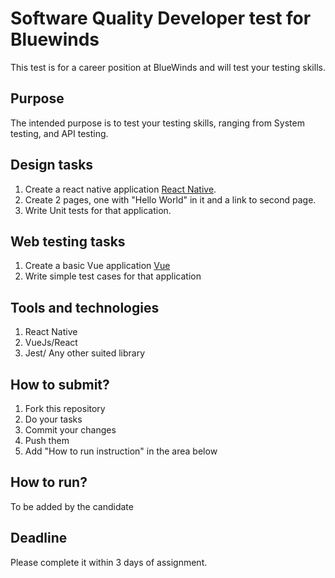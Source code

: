 # Software Quality Developer test for Bluewinds

This test is for a career position at BlueWinds and will test your testing skills.

## Purpose
The intended purpose is to test your testing skills, ranging from System testing, and API testing.


## Design tasks

1. Create a react native application [React Native](https://reactnative.dev/).
2. Create 2 pages, one with "Hello World" in it and a link to second page. 
3. Write Unit tests for that application. 

## Web testing tasks

1. Create a basic Vue application [Vue](https://vuejs.org/)
2. Write simple test cases for that application

## Tools and technologies

1. React Native
2. VueJs/React 
3. Jest/ Any other suited library

## How to submit?
1. Fork this repository
2. Do your tasks
3. Commit your changes
4. Push them
5. Add "How to run instruction" in the area below

## How to run?
To be added by the candidate

## Deadline
Please complete it within 3 days of assignment. 
